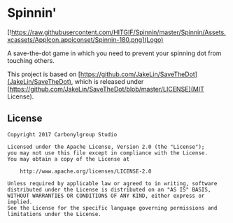 # Spinnin'
[!https://raw.githubusercontent.com/HITGIF/Spinnin/master/Spinnin/Assets.xcassets/AppIcon.appiconset/Spinnin-180.png](Logo)

A save-the-dot game in which you need to prevent your spinning dot from touching others.

This project is based on [https://github.com/JakeLin/SaveTheDot](JakeLin/SaveTheDot), which is released under [https://github.com/JakeLin/SaveTheDot/blob/master/LICENSE](MIT License).

## License

    Copyright 2017 Carbonylgroup Studio

    Licensed under the Apache License, Version 2.0 (the "License");
    you may not use this file except in compliance with the License.
    You may obtain a copy of the License at

        http://www.apache.org/licenses/LICENSE-2.0

    Unless required by applicable law or agreed to in writing, software
    distributed under the License is distributed on an "AS IS" BASIS,
    WITHOUT WARRANTIES OR CONDITIONS OF ANY KIND, either express or implied.
    See the License for the specific language governing permissions and
    limitations under the License.